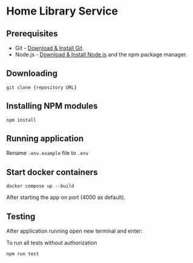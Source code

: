 # Home Library Service

## Prerequisites

- Git - [Download & Install Git](https://git-scm.com/downloads).
- Node.js - [Download & Install Node.js](https://nodejs.org/en/download/) and the npm package manager.

## Downloading

```
git clone {repository URL}
```

## Installing NPM modules

```
npm install
```

## Running application

Rename `.env.example` file to `.env`


## Start docker containers

```
docker compose up --build
```


After starting the app on port (4000 as default).

## Testing

After application running open new terminal and enter:

To run all tests without authorization

```
npm run test
```
